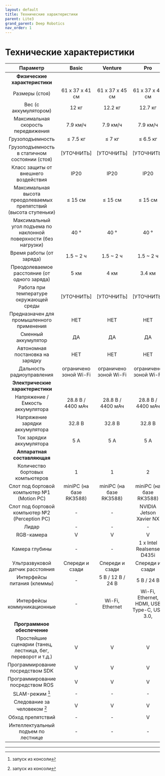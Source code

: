 ```yaml
---
layout: default
title: Технические характеристики
parent: Lite3
grand_parent: Deep Robotics
nav_order: 1
---
```


# Технические характеристики


| **Параметр**                                                      | **Basic**               | **Venture**             | **Pro**                                      | **Lidar**                                    |
|:-----------------------------------------------------------------:|:-----------------------:|:-----------------------:|:--------------------------------------------:|:--------------------------------------------:|
|      **Физические характеристики**                                |                         |                         |                                              |                                              |
| Размеры (стоя)                                                    | 61 x 37 x 41 см         | 61 x 37 x 45 см         | 61 x 37 x 45 см                              | 61 x 37 x 51 см                              |
| Вес (с аккумулятором)                                             | 12 кг                   | 12.2 кг                 | 12.7 кг                                      | 13.7 кг                                      |
| Максимальная скорость передвижения                                | 7.9 км/ч                | 7.9 км/ч                | 7.9 км/ч                                     | 7.9 км/ч                                     |
| Грузоподъемность                                                  | ≤ 7.5 кг                | ≤ 7 кг                  | ≤ 6.5 кг                                     | ≤ 5 кг                                       |
| Грузоподъемность в статичном состоянии (стоя)                     | [УТОЧНИТЬ]              | [УТОЧНИТЬ]              | [УТОЧНИТЬ]                                   | [УТОЧНИТЬ]                                   |
| Класс защиты от внешнего воздействия                              | IP20                    | IP20                    | IP20                                         | IP20                                         |
| Максимальная высота преодолеваемых препятствий (высота ступеньки) | ≤ 15 см                 | ≤ 15 см                 | ≤ 15 см                                      | ≤ 15 см                                      |
| Максимальный угол подъема по наклонной поверхности (без нагрузки) | 40 °                    | 40 °                    | 40 °                                         | 40 °                                         |
| Время работы (от заряда)                                          | 1.5 ~ 2 ч               | 1.5 ~ 2 ч               | 1.5 ~ 2 ч                                    | 1.5 ~ 2 ч                                    |
| Преодолеваемое расстояние (от одного заряда)                      | 5 км                    | 4 км                    | 3.4 км                                       | 2.7 км                                       |
| Работа при температуре окружающей среды                           | [УТОЧНИТЬ]              | [УТОЧНИТЬ]              | [УТОЧНИТЬ]                                   | [УТОЧНИТЬ]                                   |
| Предназначен для промышленного применения                         | НЕТ                     | НЕТ                     | НЕТ                                          | НЕТ                                          |
| Сменный аккумулятор                                               | ДА                      | ДА                      | ДА                                           | ДА                                           |
| Автономная постановка на зарядку                                  | НЕТ                     | НЕТ                     | НЕТ                                          | НЕТ                                          |
| Дальность радиоуправления                                         | ограничено зоной Wi-Fi  | ограничено зоной Wi-Fi  | ограничено зоной Wi-Fi                       | ограничено зоной Wi-Fi                       |
|      **Электрические характеристики**                             |                         |                         |                                              |                                              |
| Напряжение / Емкость аккумулятора                                 | 28.8 В / 4400 мАч       | 28.8 В / 4400 мАч       | 28.8 В / 4400 мАч                            | 28.8 В / 4400 мАч                            |
| Напряжение зарядки аккумулятора                                   | 32.8 В                  | 32.8 В                  | 32.8 В                                       | 32.8 В                                       |
| Ток зарядки аккумулятора                                          | 5 А                     | 5 А                     | 5 А                                          | 5 А                                          |
|      **Аппаратная составляющая**                                  |                         |                         |                                              |                                              |
| Количество бортовых компьютеров                                   | 1                       | 1                       | 2                                            | 2                                            |
| Слот под бортовой компьютер №1 (Motion PC)                        | miniPC (на базе RK3588) | miniPC (на базе RK3588) | miniPC (на базе RK3588)                      | miniPC (на базе RK3588)                      |
| Слот под бортовой компьютер №2 (Perception PC)                    | -                       | -                       | NVIDIA Jetson Xavier NX                      | NVIDIA Jetson Xavier NX                      |
| Лидар                                                             | -                       | -                       | -                                            | LSLIDAR                                      |
| RGB-камера                                                        | V                       | V                       | V                                            | V                                            |
| Камера глубины                                                    | -                       | -                       | 1 x Intel Realsense D435i                    | 1 x Intel Realsense D435i                    |
| Ультразвуковой датчик расстояния                                  | Спереди и сзади         | Спереди и сзади         | Спереди и сзади                              | Спереди и сзади                              |
| Интерфейсы питания (клеммы)                                       | -                       | 5 В / 12 В / 24 В       | 5 В / 24 В                                   | 5 В / 24 В                                   |
| Интерфейсы коммуникационные                                       | -                       | Wi-Fi, Ethernet         | Wi-Fi, Ethernet, HDMI, USB Type-C, USB 3.0,  | Wi-Fi, Ethernet, HDMI, USB Type-C, USB 3.0,  |
|      **Программное обеспечение**                                  |                         |                         |                                              |                                              |
| Простейшие сценарии (танец, лестница, бег, переворот и т.д.)      | V                       | V                       | V                                            | V                                            |
| Программирование посредством SDK                                  | V                       | V                       | V                                            | V                                            |
| Программирование посредством ROS                                  | V                       | V                       | V                                            | V                                            |
| SLAM-режим [^1]                                                   | -                       | -                       | -                                            | V                                            |
| Следование за человеком [^1]                                      | V                       | V                       | V                                            | V                                            |
| Обход препятствий                                                 | -                       | -                       | V                                            | V                                            |
| Интеллектуальный подъем по лестнице                               | -                       | -                       | -                                            | -                                            |




---

[^1]: запуск из консоли

